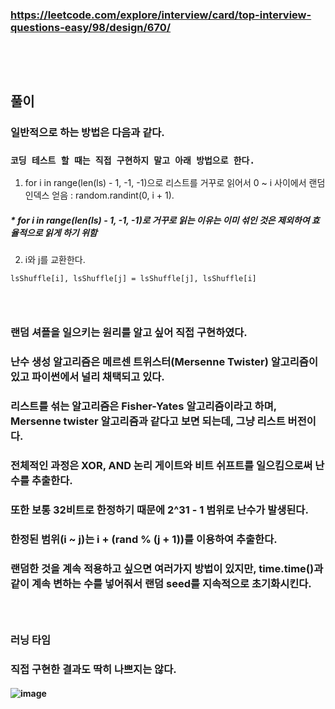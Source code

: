 ### https://leetcode.com/explore/interview/card/top-interview-questions-easy/98/design/670/
### <br/><br/>

## 풀이
### 일반적으로 하는 방법은 다음과 같다.
### `코딩 테스트 할 때는 직접 구현하지 말고 아래 방법으로 한다.`
1. for i in range(len(ls) - 1, -1, -1)으로 리스트를 거꾸로 읽어서 0 ~ i 사이에서 랜덤 인덱스 얻음 : random.randint(0, i + 1).
##### * for i in range(len(ls) - 1, -1, -1)로 거꾸로 읽는 이유는 이미 섞인 것은 제외하여 효율적으로 읽게 하기 위함
2. i와 j를 교환한다.
```
lsShuffle[i], lsShuffle[j] = lsShuffle[j], lsShuffle[i]
```
### <br/>

### 랜덤 셔플을 일으키는 원리를 알고 싶어 직접 구현하였다.
### 난수 생성 알고리즘은 메르센 트위스터(Mersenne Twister) 알고리즘이 있고 파이썬에서 널리 채택되고 있다.
### 리스트를 섞는 알고리즘은 Fisher-Yates 알고리즘이라고 하며, Mersenne twister 알고리즘과 같다고 보면 되는데, 그냥 리스트 버전이다.
### 전체적인 과정은 XOR, AND 논리 게이트와 비트 쉬프트를 일으킴으로써 난수를 추출한다.
### 또한 보통 32비트로 한정하기 때문에 2^31 - 1 범위로 난수가 발생된다.
### 한정된 범위(i ~ j)는 i + (rand % (j + 1))를 이용하여 추출한다.
### 랜덤한 것을 계속 적용하고 싶으면 여러가지 방법이 있지만, time.time()과 같이 계속 변하는 수를 넣어줘서 랜덤 seed를 지속적으로 초기화시킨다.
### <br/>

### 러닝 타임
### 직접 구현한 결과도 딱히 나쁘지는 않다.
#### ![image](https://github.com/user-attachments/assets/1863148c-e7ac-409d-85ac-f44fecc0fc4e)
